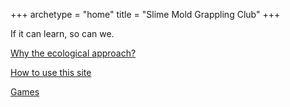 +++
archetype = "home"
title = "Slime Mold Grappling Club"
+++


If it can learn, so can we.


[Why the ecological approach?]( why_eco/_index.md)

[How to use this site]( how_to_use_site/_index.md )

[Games]( games/index.md )